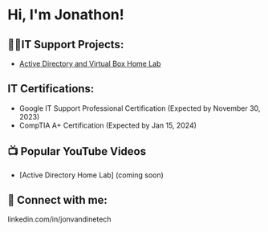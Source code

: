<h1>Hi, I'm Jonathon! 

<h2>👨‍💻IT Support Projects:</h2>

- [Active Directory and Virtual Box Home Lab](https://github.com/jonvandine12/ActiveDirectoryLab/blob/main/README.md)

<h2>IT Certifications:</h2>

- Google IT Support Professional Certification (Expected by November 30, 2023)
- CompTIA A+ Certification (Expected by Jan 15, 2024)

<h2>📺 Popular YouTube Videos</h2>

- [Active Directory Home Lab] (coming soon)

<h2> 🤳 Connect with me:</h2>

linkedin.com/in/jonvandinetech

<!--
**joshmadakor1/joshmadakor1** is a ✨ _special_ ✨ repository because its `README.md` (this file) appears on your GitHub profile.

Here are some ideas to get you started:

- 🔭 I’m currently working on ...
- 🌱 I’m currently learning ...
- 👯 I’m looking to collaborate on ...
- 🤔 I’m looking for help with ...
- 💬 Ask me about ...
- 📫 How to reach me: ...
- 😄 Pronouns: ...
- ⚡ Fun fact: ...
-->
